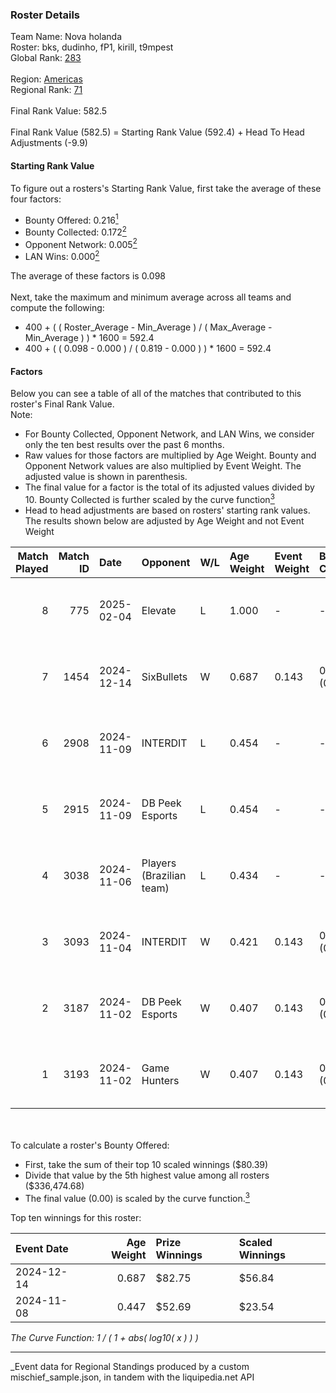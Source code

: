 ### Roster Details<br />
Team Name: Nova holanda<br />
Roster: bks, dudinho, fP1, kirill, t9mpest<br />
Global Rank: [283](../../standings_global_2025_03_01.md)<br />
<br />
Region: [Americas]( ../../standings_americas_2025_03_01.md)<br />
Regional Rank: [71]( ../../standings_americas_2025_03_01.md)<br />
<br />
Final Rank Value:  582.5<br />
<br />
Final Rank Value (582.5) = Starting Rank Value (592.4) + Head To Head Adjustments (-9.9)<br />

#### Starting Rank Value<br />
To figure out a rosters's Starting Rank Value, first take the average of these four factors:<br />
- Bounty Offered: 0.216[<sup>1</sup>](#table2)
- Bounty Collected: 0.172[<sup>2</sup>](#table1)
- Opponent Network: 0.005[<sup>2</sup>](#table1)
- LAN Wins: 0.000[<sup>2</sup>](#table1)

The average of these factors is 0.098<br />
<br />
Next, take the maximum and minimum average across all teams and compute the following:<br />
- 400 + ( ( Roster_Average - Min_Average ) / ( Max_Average - Min_Average ) ) * 1600 = 592.4
- 400 + ( ( 0.098 - 0.000 ) / ( 0.819 - 0.000 ) ) * 1600 = 592.4


#### Factors<br />
Below you can see a table of all of the matches that contributed to this roster's Final Rank Value.<br />
Note:<br />

- For Bounty Collected, Opponent Network, and LAN Wins, we consider only the ten best results over the past 6 months.
- Raw values for those factors are multiplied by Age Weight. Bounty and Opponent Network values are also multiplied by Event Weight. The adjusted value is shown in parenthesis.
- The final value for a factor is the total of its adjusted values divided by 10. Bounty Collected is further scaled by the curve function[<sup>3</sup>](#curveFunction)
- Head to head adjustments are based on rosters' starting rank values. The results shown below are adjusted by Age Weight and not Event Weight
<span id="table1"></span><br />


| Match Played | Match ID | Date       | Opponent                 | W/L | Age Weight | Event Weight | Bounty Collected | Opponent Network | LAN Wins  | H2H Adj. | Roster                              |
| -: | -: | :- | :- | :- | :- | :- | :- | :- | :- | -: | :- |
|            8 |      775 | 2025-02-04 | Elevate                  | L   | 1.000      | -            | -                | -                | -         |   -17.94 | bks, dudinho, fP1, kirill, t9mpest  |
|            7 |     1454 | 2024-12-14 | SixBullets               | W   | 0.687      | 0.143        | 0.000 (0.000)    | 0.000 (0.000)    | 0 (0.000) |     7.77 | bks, fP1, kirill, predict, t9mpest  |
|            6 |     2908 | 2024-11-09 | INTERDIT                 | L   | 0.454      | -            | -                | -                | -         |    -6.93 | bks, fP1, kirill, predict, Straafer |
|            5 |     2915 | 2024-11-09 | DB Peek Esports          | L   | 0.454      | -            | -                | -                | -         |    -8.52 | bks, fP1, kirill, predict, Straafer |
|            4 |     3038 | 2024-11-06 | Players (Brazilian team) | L   | 0.434      | -            | -                | -                | -         |    -4.33 | bks, fP1, kirill, predict, Straafer |
|            3 |     3093 | 2024-11-04 | INTERDIT                 | W   | 0.421      | 0.143        | 0.000 (0.000)    | 0.163 (0.010)    | 0 (0.000) |     6.90 | bks, fP1, kirill, predict, Straafer |
|            2 |     3187 | 2024-11-02 | DB Peek Esports          | W   | 0.407      | 0.143        | 0.000 (0.000)    | 0.257 (0.015)    | 0 (0.000) |     4.95 | bks, fP1, kirill, predict, Straafer |
|            1 |     3193 | 2024-11-02 | Game Hunters             | W   | 0.407      | 0.143        | 0.002 (0.000)    | 0.472 (0.027)    | 0 (0.000) |     8.18 | bks, fP1, kirill, predict, Straafer |

<br />
<span id="table2"></span><br />
To calculate a roster's Bounty Offered:<br />

- First, take the sum of their top 10 scaled winnings ($80.39)
- Divide that value by the 5th highest value among all rosters ($336,474.68)
- The final value (0.00) is scaled by the curve function.[<sup>3</sup>](#curveFunction)

Top ten winnings for this roster:<br />

| Event Date | Age Weight | Prize Winnings | Scaled Winnings |
| :- | -: | :- | :- |
| 2024-12-14 |      0.687 | $82.75         | $56.84          |
| 2024-11-08 |      0.447 | $52.69         | $23.54          |


<span id="curveFunction"></span>_The Curve Function: 1 / ( 1 + abs( log10( x ) ) )_<br />

---
_Event data for Regional Standings produced by a custom mischief_sample.json, in tandem with the liquipedia.net API<br />

